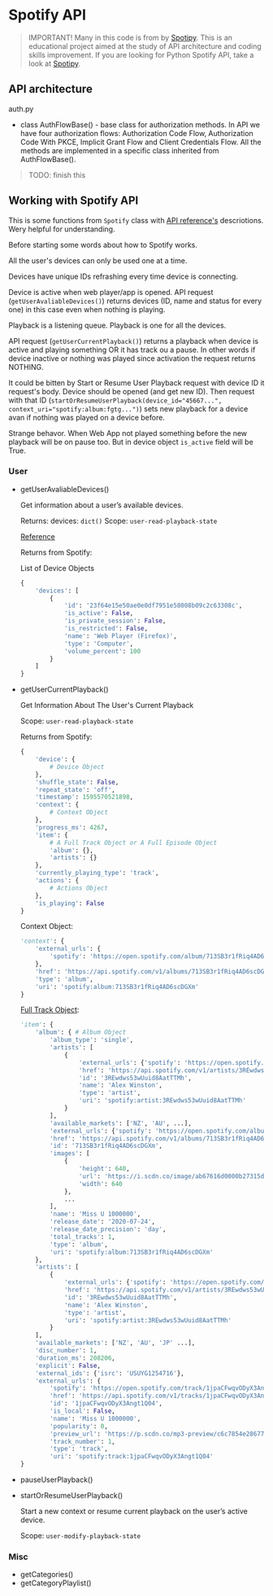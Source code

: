 # Spotify API

> IMPORTANT! Many in this code is from by [Spotipy](https://github.com/plamere/spotipy/). This is an educational project aimed at the study of API architecture and coding skills improvement. If you are looking for Python Spotify API, take a look at [Spotipy](https://github.com/plamere/spotipy/).

## API architecture

auth.py

- class AuthFlowBase() - base class for authorization methods. In API we have four authorization flows: Authorization Code Flow, Authorization Code With PKCE, Implicit Grant Flow and Client Credentials Flow. All the methods are implemented in a specific class inherited from AuthFlowBase().

> TODO: finish this

## Working with Spotify API

This is some functions from `Spotify` class with [API reference's](https://developer.spotify.com/documentation/web-api/reference/) descriotions. Wery helpful for understanding.

Before starting some words about how to Spotify works.

All the user's devices can only be used one at a time.

Devices have unique IDs refrashing every time device is connecting.

Device is active when web player/app is opened. API request (`getUserAvaliableDevices()`) returns devices (ID, name and status for every one) in this case even when nothing is playing.

Playback is a listening queue. Playback is one for all the devices.

API request (`getUserCurrentPlayback()`) returns a playback when device is active and playing something OR it has track ou a pause. In other words if device inactive or nothing was played since activation the request returns NOTHING.

It could be bitten by Start or Resume User Playback request with device ID it request's body. Device should be opened (and get new ID). Then request with that ID (`startOrResumeUserPlayback(device_id="45667...", context_uri="spotify:album:fgtg...")`) sets new playback for a device avan if nothing was played on a device before.

Strange behavor. When Web App not played something before the new playback will be on pause too. But in device object `is_active` field will be True.

### User

- getUserAvaliableDevices()

  Get information about a user’s available devices.

  Returns: devices: `dict()`
  Scope: `user-read-playback-state`

  [Reference](https://developer.spotify.com/documentation/web-api/reference/player/get-a-users-available-devices)

  Returns from Spotify:

  List of Device Objects

  ```py
  {
      'devices': [
          {
              'id': '23f64e15e50ae0e0df7951e58008b09c2c63308c',
              'is_active': False,
              'is_private_session': False,
              'is_restricted': False,
              'name': 'Web Player (Firefox)',
              'type': 'Computer',
              'volume_percent': 100
          }
      ]
  }

- getUserCurrentPlayback()

  Get Information About The User's Current Playback

  Scope: `user-read-playback-state`

  Returns from Spotify:

  ```py
  {
      'device': {
          # Device Object
      },
      'shuffle_state': False,
      'repeat_state': 'off',
      'timestamp': 1595570521898,
      'context': {
          # Context Object
      },
      'progress_ms': 4267,
      'item': {
          # A Full Track Object or A Full Episode Object
          'album': {},
          'artists': {}
      },
      'currently_playing_type': 'track',
      'actions': {
          # Actions Object
      },
      'is_playing': False
  }
  ```

  Context Object:

  ```py
  'context': {
      'external_urls': {
          'spotify': 'https://open.spotify.com/album/713SB3r1fRiq4AD6scDGXm'
      },
      'href': 'https://api.spotify.com/v1/albums/713SB3r1fRiq4AD6scDGXm',
      'type': 'album',
      'uri': 'spotify:album:713SB3r1fRiq4AD6scDGXm'
  }
  ```

  [Full Track Object](https://developer.spotify.com/documentation/web-api/reference/object-model/#track-object-full):

  ```py
  'item': {
      'album': { # Album Object
          'album_type': 'single',
          'artists': [
              {
                  'external_urls': {'spotify': 'https://open.spotify.com/artist/3REwdws53wUuid8AatTTMh'},
                  'href': 'https://api.spotify.com/v1/artists/3REwdws53wUuid8AatTTMh',
                  'id': '3REwdws53wUuid8AatTTMh',
                  'name': 'Alex Winston',
                  'type': 'artist',
                  'uri': 'spotify:artist:3REwdws53wUuid8AatTTMh'
              }
          ],
          'available_markets': ['NZ', 'AU', ...],
          'external_urls': {'spotify': 'https://open.spotify.com/album/713SB3r1fRiq4AD6scDGXm'},
          'href': 'https://api.spotify.com/v1/albums/713SB3r1fRiq4AD6scDGXm',
          'id': '713SB3r1fRiq4AD6scDGXm',
          'images': [
              {
                  'height': 640,
                  'url': 'https://i.scdn.co/image/ab67616d0000b27315da339752dcf2646f710ef8',
                  'width': 640
              },
              ...
          ],
          'name': 'Miss U 1000000',
          'release_date': '2020-07-24',
          'release_date_precision': 'day',
          'total_tracks': 1,
          'type': 'album',
          'uri': 'spotify:album:713SB3r1fRiq4AD6scDGXm'
      },
      'artists': [
          {
              'external_urls': {'spotify': 'https://open.spotify.com/artist/3REwdws53wUuid8AatTTMh'},
              'href': 'https://api.spotify.com/v1/artists/3REwdws53wUuid8AatTTMh',
              'id': '3REwdws53wUuid8AatTTMh',
              'name': 'Alex Winston',
              'type': 'artist',
              'uri': 'spotify:artist:3REwdws53wUuid8AatTTMh'
          }
      ],
      'available_markets': ['NZ', 'AU', 'JP' ...],
      'disc_number': 1,
      'duration_ms': 208206,
      'explicit': False,
      'external_ids': {'isrc': 'USUYG1254716'},
      'external_urls': {
          'spotify': 'https://open.spotify.com/track/1jpaCFwqvODyX3Angt1Q04'},
          'href': 'https://api.spotify.com/v1/tracks/1jpaCFwqvODyX3Angt1Q04',
          'id': '1jpaCFwqvODyX3Angt1Q04',
          'is_local': False,
          'name': 'Miss U 1000000',
          'popularity': 0,
          'preview_url': 'https://p.scdn.co/mp3-preview/c6c7854e286770bb9fc38bcfc0e59e17df835f5e?cid=9f785def7d1e4f36abd8aee3edda5287',
          'track_number': 1,
          'type': 'track',
          'uri': 'spotify:track:1jpaCFwqvODyX3Angt1Q04'
  }
  ```

- pauseUserPlayback()

- startOrResumeUserPlayback()

  Start a new context or resume current playback on the user’s active device.

  Scope: `user-modify-playback-state`

### Misc

- getCategories()
- getCategoryPlaylist()
